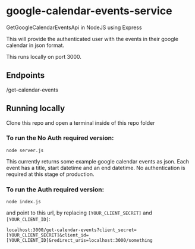 # google-calendar-events-service
GetGoogleCalendarEventsApi in NodeJS using Express

This will provide the authenticated user with the events in their google calendar in json format.

This runs locally on port 3000.

## Endpoints

/get-calendar-events

## Running locally

Clone this repo and open a terminal inside of this repo folder

### To run the No Auth required version: 

  `node server.js`
  
  This currently returns some example google calendar events as json.
  Each event has a title, start datetime and an end datetime.
  No authentication is required at this stage of production.


### To run the Auth required version:

  `node index.js`

  and point to this url, by replacing `[YOUR_CLIENT_SECRET]` and `[YOUR_CLIENT_ID]`: 

  `localhost:3000/get-calendar-events?client_secret=[YOUR_CLIENT_SECRET]&client_id=[YOUR_CLIENT_ID]&redirect_uris=localhost:3000/something`